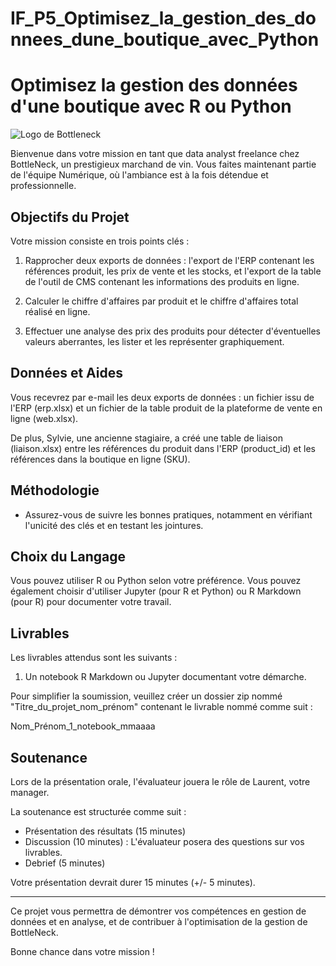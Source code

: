 # IF_P5_Optimisez_la_gestion_des_donnees_dune_boutique_avec_Python

# Optimisez la gestion des données d'une boutique avec R ou Python

![Logo de Bottleneck](lien_vers_l_image_du_logo.png)

Bienvenue dans votre mission en tant que data analyst freelance chez BottleNeck, un prestigieux marchand de vin. Vous faites maintenant partie de l'équipe Numérique, où l'ambiance est à la fois détendue et professionnelle.

## Objectifs du Projet

Votre mission consiste en trois points clés :

1. Rapprocher deux exports de données : l'export de l'ERP contenant les références produit, les prix de vente et les stocks, et l'export de la table de l'outil de CMS contenant les informations des produits en ligne.

2. Calculer le chiffre d'affaires par produit et le chiffre d'affaires total réalisé en ligne.

3. Effectuer une analyse des prix des produits pour détecter d'éventuelles valeurs aberrantes, les lister et les représenter graphiquement.

## Données et Aides

Vous recevrez par e-mail les deux exports de données : un fichier issu de l'ERP (erp.xlsx) et un fichier de la table produit de la plateforme de vente en ligne (web.xlsx). 

De plus, Sylvie, une ancienne stagiaire, a créé une table de liaison (liaison.xlsx) entre les références du produit dans l'ERP (product_id) et les références dans la boutique en ligne (SKU).

## Méthodologie

- Assurez-vous de suivre les bonnes pratiques, notamment en vérifiant l'unicité des clés et en testant les jointures.

## Choix du Langage

Vous pouvez utiliser R ou Python selon votre préférence. Vous pouvez également choisir d'utiliser Jupyter (pour R et Python) ou R Markdown (pour R) pour documenter votre travail.

## Livrables

Les livrables attendus sont les suivants :

1. Un notebook R Markdown ou Jupyter documentant votre démarche.

Pour simplifier la soumission, veuillez créer un dossier zip nommé "Titre_du_projet_nom_prénom" contenant le livrable nommé comme suit : 

Nom_Prénom_1_notebook_mmaaaa

## Soutenance

Lors de la présentation orale, l'évaluateur jouera le rôle de Laurent, votre manager.

La soutenance est structurée comme suit :

- Présentation des résultats (15 minutes)
- Discussion (10 minutes) : L'évaluateur posera des questions sur vos livrables.
- Debrief (5 minutes)

Votre présentation devrait durer 15 minutes (+/- 5 minutes).

---

Ce projet vous permettra de démontrer vos compétences en gestion de données et en analyse, et de contribuer à l'optimisation de la gestion de BottleNeck.

Bonne chance dans votre mission !

